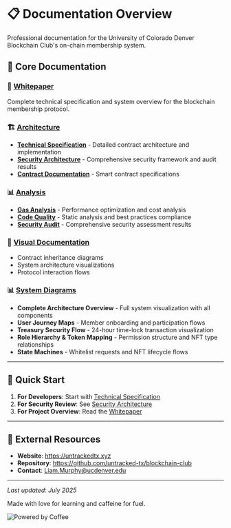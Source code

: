 # 📋 Documentation Overview

Professional documentation for the University of Colorado Denver Blockchain Club's on-chain membership system.

## 📖 **Core Documentation**

### 🎯 [Whitepaper](whitepaper.md)
Complete technical specification and system overview for the blockchain membership protocol.

### 🏗️ [Architecture](architecture/)
- **[Technical Specification](architecture/technical-specification.md)** - Detailed contract architecture and implementation
- **[Security Architecture](architecture/security.md)** - Comprehensive security framework and audit results
- **[Contract Documentation](architecture/contracts.md)** - Smart contract specifications

### 📊 [Analysis](analysis/)
- **[Gas Analysis](analysis/gas-analysis.md)** - Performance optimization and cost analysis
- **[Code Quality](analysis/code-quality.md)** - Static analysis and best practices compliance
- **[Security Audit](analysis/slither-summary.md)** - Comprehensive security assessment results

### 🎨 [Visual Documentation](diagrams/)
- Contract inheritance diagrams
- System architecture visualizations
- Protocol interaction flows

### 📊 [System Diagrams](diagrams.md)
- **Complete Architecture Overview** - Full system visualization with all components
- **User Journey Maps** - Member onboarding and participation flows  
- **Treasury Security Flow** - 24-hour time-lock transaction visualization
- **Role Hierarchy & Token Mapping** - Permission structure and NFT type relationships
- **State Machines** - Whitelist requests and NFT lifecycle flows

---

## 🚀 **Quick Start**

1. **For Developers**: Start with [Technical Specification](architecture/technical-specification.md)
2. **For Security Review**: See [Security Architecture](architecture/security.md)
3. **For Project Overview**: Read the [Whitepaper](whitepaper.md)

---

## 🔗 **External Resources**

- **Website**: https://untrackedtx.xyz
- **Repository**: https://github.com/untracked-tx/blockchain-club
- **Contact**: Liam.Murphy@ucdenver.edu

---

*Last updated: July 2025*





Made with love for learning and caffeine for fuel.

![Powered by Coffee](https://img.shields.io/badge/Powered%20by-Coffee-FFDD00?style=flat&logo=buymeacoffee)
